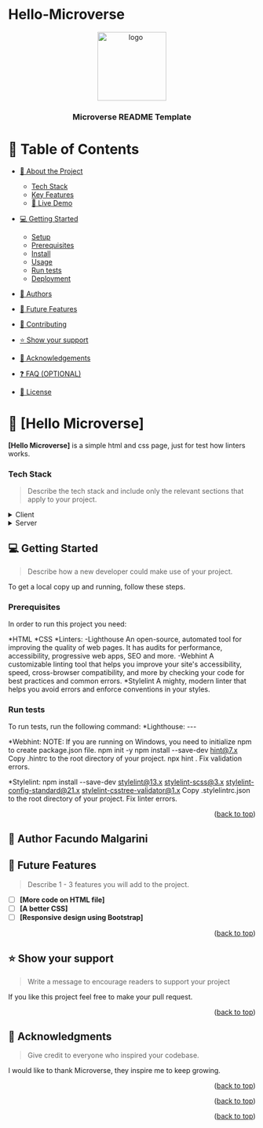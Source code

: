 # Hello-Microverse
<a name="readme-top"></a>


<div align="center">
  <img src="murple_logo.png" alt="logo" width="140"  height="auto" />
  <br/>

  <h3><b>Microverse README Template</b></h3>

</div>

# 📗 Table of Contents

- [📖 About the Project](#about-project)
  
    - [Tech Stack](#tech-stack)
    - [Key Features](#key-features)
  - [🚀 Live Demo](#live-demo)
- [💻 Getting Started](#getting-started)
  - [Setup](#setup)
  - [Prerequisites](#prerequisites)
  - [Install](#install)
  - [Usage](#usage)
  - [Run tests](#run-tests)
  - [Deployment](#deployment)
- [👥 Authors](#authors)
- [🔭 Future Features](#future-features)
- [🤝 Contributing](#contributing)
- [⭐️ Show your support](#support)
- [🙏 Acknowledgements](#acknowledgements)
- [❓ FAQ (OPTIONAL)](#faq)
- [📝 License](#license)


# 📖 [Hello Microverse] <a name="about-project"></a>

**[Hello Microverse]** is a simple html and css page, just for test how linters works.

### Tech Stack <a name="tech-stack"></a>

> Describe the tech stack and include only the relevant sections that apply to your project.

<details>
  <summary>Client</summary>
  <ul>
    <li>HTML</li>
  </ul>
</details>

<details>
  <summary>Server</summary>
  <ul>
    <li>CSS</li>
  </ul>
</details>


## 💻 Getting Started <a name="getting-started"></a>

> Describe how a new developer could make use of your project.

To get a local copy up and running, follow these steps.

### Prerequisites

In order to run this project you need:


*HTML
*CSS
*Linters:
-Lighthouse
An open-source, automated tool for improving the quality of web pages. It has audits for performance, accessibility, progressive web apps, SEO and more.
-Webhint
A customizable linting tool that helps you improve your site's accessibility, speed, cross-browser compatibility, and more by checking your code for best practices and common errors.
*Stylelint
A mighty, modern linter that helps you avoid errors and enforce conventions in your styles.
 
 
### Run tests

To run tests, run the following command:
*Lighthouse: ---

*Webhint:
NOTE: If you are running on Windows, you need to initialize npm to create package.json file.
npm init -y
npm install --save-dev hint@7.x
Copy .hintrc to the root directory of your project.
npx hint .
Fix validation errors.

*Stylelint:
npm install --save-dev stylelint@13.x stylelint-scss@3.x stylelint-config-standard@21.x stylelint-csstree-validator@1.x
Copy .stylelintrc.json to the root directory of your project.
Fix linter errors.

<p align="right">(<a href="#readme-top">back to top</a>)</p>

## 👥 Author <a name="authors">Facundo Malgarini</a>

## 🔭 Future Features <a name="future-features"></a>

> Describe 1 - 3 features you will add to the project.

- [ ] **[More code on HTML file]**
- [ ] **[A better CSS]**
- [ ] **[Responsive design using Bootstrap]**

<p align="right">(<a href="#readme-top">back to top</a>)</p>


## ⭐️ Show your support <a name="support"></a>

> Write a message to encourage readers to support your project

If you like this project feel free to make your pull request.

<p align="right">(<a href="#readme-top">back to top</a>)</p>


## 🙏 Acknowledgments <a name="acknowledgements"></a>

> Give credit to everyone who inspired your codebase.

I would like to thank Microverse, they inspire me to keep growing.

<p align="right">(<a href="#readme-top">back to top</a>)</p>


<p align="right">(<a href="#readme-top">back to top</a>)</p>


<p align="right">(<a href="#readme-top">back to top</a>)</p>
